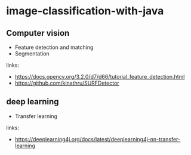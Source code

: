 # image-classification-with-java

## Computer vision

* Feature detection and matching
* Segmentation

links:

* https://docs.opencv.org/3.2.0/d7/d66/tutorial_feature_detection.html
* https://github.com/kinathru/SURFDetector

## deep learning

* Transfer learning

links:

* https://deeplearning4j.org/docs/latest/deeplearning4j-nn-transfer-learning

